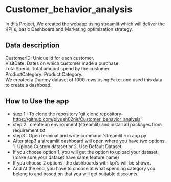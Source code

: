 # Customer_behavior_analysis
In this Project, We created the webapp using streamlit which will deliver the KPI's, basic Dashboard and Marketing optimization strategy.
## Data description
CustomerID: Unique id for each customer.  
VisitDate: Dates on which customer made a purchase.  
TotalSpend: Total amount spend by the customer.  
ProductCategory: Product Category.  
We created a Dummy dataset of 1000 rows using Faker and used this data to create a dashboad.


## How to Use the app
* step 1 : To clone the repository 'git clone repository-https://github.com/piyush02nir/Customer_behavior_analysis'
* step 2 : create an environment (streamlit) and install all packages from requirement.txt
* step3 : Open terminal and write command 'streamlit run app.py'
* After step3 a streamlit dashboard will open where you have two options: 1. Upload Custom dataset or 2. Use Default Dataset.
* If you choose option 1, you will get the option to upload your dataset. (make sure your dataset have same feature name)
* If you choose 2 options, the dashboards with kpi's will be shown.
* And At the end, you have to choose at what spending category you belong to and based on that you will get suitable discounts.
